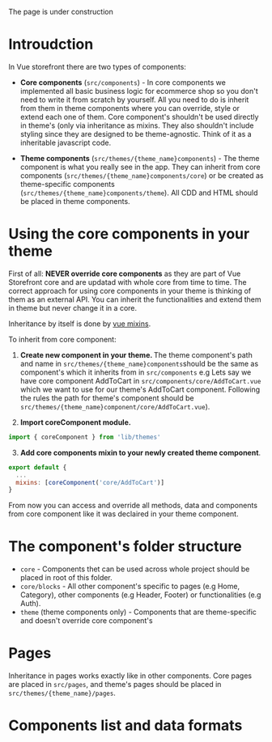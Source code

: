 The page is under construction

# Introudction

In Vue storefront there are two types of components:

* <strong>Core components</strong> (`src/components`) - In core components we implemented all basic business logic for ecommerce shop so you don't need to write it from scratch by yourself. All you need to do is inherit from them in theme components where you can override, style or extend each one of them. Core component's shouldn't be used directly in theme's (only via inheritance as mixins. They also shouldn't include styling since they are designed to be theme-agnostic. Think of it as a inheritable javascript code.

* <strong>Theme components</strong> (`src/themes/{theme_name}components`) - The theme component is what you really see in the app. They can inherit from core components (`src/themes/{theme_name}components/core`) or be created as theme-specific components (`src/themes/{theme_name}components/theme`). All CDD and HTML should be placed in theme components.

# Using the core components in your theme

First of all: <strong>NEVER override core components</strong> as they are part of Vue Storefront core and are updatad with whole core from time to time. The correct approach for using core components in your theme is thinking of them as an external API. You can inherit the functionalities and extend them in theme but never change it in a core.

Inheritance by itself is done by [vue mixins](https://vuejs.org/v2/guide/mixins.html).

To inherit from core component:

1. <strong>Create new component in your theme. </strong> The theme component's path and name in `src/themes/{theme_name}components`should be the same as component's which it inherits from in `src/components` e.g Lets say we have core component AddToCart in `src/components/core/AddToCart.vue` which we want to use for our theme's AddToCart component. Following the rules the path for theme's component should be `src/themes/{theme_name}component/core/AddToCart.vue`). 

2. <strong>Import coreComponent module.</strong>
```javascript
import { coreComponent } from 'lib/themes'
```
3. <strong>Add core components mixin to your newly created theme component</strong>.
```javascript
export default {
  ...
  mixins: [coreComponent('core/AddToCart')]
}
```
From now you can access and override all methods, data and components from core component like it was declaired in your theme component.

# The component's folder structure

* `core` - Components thet can be used across whole project should be placed in root of this folder. 
* `core/blocks` - All other component's specific to pages (e.g Home, Category), other components (e.g Header, Footer) or functionalities (e.g Auth).
* `theme` (theme components only) - Components that are theme-specific and doesn't override core component's

# Pages

Inheritance in pages works exactly like in other components. Core pages are placed in `src/pages`, and theme's pages should be placed in `src/themes/{theme_name}/pages`.

# Components list and data formats

